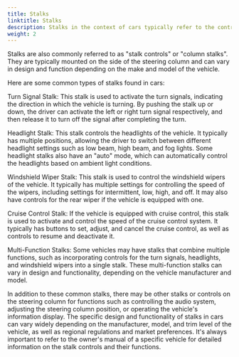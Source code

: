 ```yaml
---
title: Stalks
linktitle: Stalks
description: Stalks in the context of cars typically refer to the control switches or levers that are located on the steering column, which are used to operate various functions of the vehicle without the driver having to take their hands off the steering wheel. 
weight: 2
---
```

<!-- markdownlint-disable MD033 -->

Stalks are also commonly referred to as "stalk controls" or "column stalks". They are typically mounted on the side of the steering column and can vary in design and function depending on the make and model of the vehicle.

Here are some common types of stalks found in cars:

Turn Signal Stalk: This stalk is used to activate the turn signals, indicating the direction in which the vehicle is turning. By pushing the stalk up or down, the driver can activate the left or right turn signal respectively, and then release it to turn off the signal after completing the turn.

Headlight Stalk: This stalk controls the headlights of the vehicle. It typically has multiple positions, allowing the driver to switch between different headlight settings such as low beam, high beam, and fog lights. Some headlight stalks also have an "auto" mode, which can automatically control the headlights based on ambient light conditions.

Windshield Wiper Stalk: This stalk is used to control the windshield wipers of the vehicle. It typically has multiple settings for controlling the speed of the wipers, including settings for intermittent, low, high, and off. It may also have controls for the rear wiper if the vehicle is equipped with one.

Cruise Control Stalk: If the vehicle is equipped with cruise control, this stalk is used to activate and control the speed of the cruise control system. It typically has buttons to set, adjust, and cancel the cruise control, as well as controls to resume and deactivate it.

Multi-Function Stalks: Some vehicles may have stalks that combine multiple functions, such as incorporating controls for the turn signals, headlights, and windshield wipers into a single stalk. These multi-function stalks can vary in design and functionality, depending on the vehicle manufacturer and model.

In addition to these common stalks, there may be other stalks or controls on the steering column for functions such as controlling the audio system, adjusting the steering column position, or operating the vehicle's information display. The specific design and functionality of stalks in cars can vary widely depending on the manufacturer, model, and trim level of the vehicle, as well as regional regulations and market preferences. It's always important to refer to the owner's manual of a specific vehicle for detailed information on the stalk controls and their functions.
